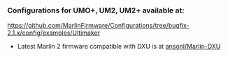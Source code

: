 ### Configurations for UMO+, UM2, UM2+ available at:
https://github.com/MarlinFirmware/Configurations/tree/bugfix-2.1.x/config/examples/Ultimaker

- Latest Marlin 2 firmware compatible with DXU is at [ansonl/Marlin-DXU](https://github.com/ansonl/Marlin-DXU)
